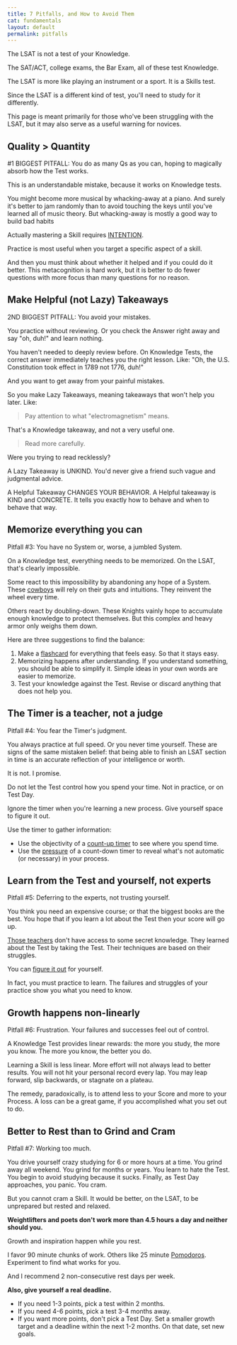 ```yaml
---
title: 7 Pitfalls, and How to Avoid Them
cat: fundamentals
layout: default
permalink: pitfalls
---
```


The LSAT is not a test of your Knowledge.

The SAT/ACT, college exams, the Bar Exam, all of these test Knowledge.

The LSAT is more like playing an instrument or a sport. It is a Skills test.

Since the LSAT is a different kind of test, you'll need to study for it differently.

This page is meant primarily for those who've been struggling with the LSAT, but it may also serve as a useful warning for novices.

## Quality > Quantity

\#1 BIGGEST PITFALL: You do as many Qs as you can, hoping to magically absorb how the Test works.

This is an understandable mistake, because it works on Knowledge tests.

You might become more musical by whacking-away at a piano. And surely it's better to jam randomly than to avoid touching the keys until you've learned all of music theory. But whacking-away is mostly a good way to build bad habits

Actually mastering a Skill requires [INTENTION][1].

Practice is most useful when you target a specific aspect of a skill.

And then you must think about whether it helped and if you could do it better. This metacognition is hard work, but it is better to do fewer questions with more focus than many questions for no reason.

## Make Helpful (not Lazy) Takeaways

2ND BIGGEST PITFALL: You avoid your mistakes.

You practice without reviewing. Or you check the Answer right away and say "oh, duh!" and learn nothing.

You haven't needed to deeply review before. On Knowledge Tests, the correct answer immediately teaches you the right lesson. Like: "Oh, the U.S. Constitution took effect in 1789 not 1776, duh!"

And you want to get away from your painful mistakes.

So you make Lazy Takeaways, meaning takeaways that won't help you later. Like:

> Pay attention to what "electromagnetism" means.

That's a Knowledge takeaway, and not a very useful one.

> Read more carefully.

Were you trying to read recklessly?

A Lazy Takeaway is UNKIND. You'd never give a friend such vague and judgmental advice.

A Helpful Takeaway CHANGES YOUR BEHAVIOR. A Helpful takeaway is KIND and CONCRETE. It tells you exactly how to behave and when to behave that way.

## Memorize everything you can

Pitfall #3: You have no System or, worse, a jumbled System.

On a Knowledge test, everything needs to be memorized. On the LSAT, that's clearly impossible.

Some react to this impossibility by abandoning any hope of a System. These [cowboys][2] will rely on their guts and intuitions. They reinvent the wheel every time.

Others react by doubling-down. These Knights vainly hope to accumulate enough knowledge to protect themselves. But this complex and heavy armor only weighs them down.

Here are three suggestions to find the balance:

1. Make a [flashcard][3] for everything that feels easy. So that it stays easy.
1. Memorizing happens after understanding. If you understand something, you should be able to simplify it. Simple ideas in your own words are easier to memorize.
1. Test your knowledge against the Test. Revise or discard anything that does not help you.

## The Timer is a teacher, not a judge

Pitfall #4: You fear the Timer's judgment.

You always practice at full speed. Or you never time yourself. These are signs of the same mistaken belief: that being able to finish an LSAT section in time is an accurate reflection of your intelligence or worth.

It is not. I promise.

Do not let the Test control how you spend your time. Not in practice, or on Test Day.

Ignore the timer when you're learning a new process. Give yourself space to figure it out.

Use the timer to gather information:

- Use the objectivity of a [count-up timer][4] to see where you spend time.
- Use the [pressure][5] of a count-down timer to reveal what's not automatic (or necessary) in your process.

## Learn from the Test and yourself, not experts

Pitfall #5: Deferring to the experts, not trusting yourself.

You think you need an expensive course; or that the biggest books are the best. You hope that if you learn a lot about the Test then your score will go up.

[Those teachers][6] don't have access to some secret knowledge. They learned about the Test by taking the Test. Their techniques are based on their struggles.

You can [figure it out][7] for yourself.

In fact, you must practice to learn. The failures and struggles of your practice show you what you need to know.

## Growth happens non-linearly

Pitfall #6: Frustration. Your failures and successes feel out of control.

A Knowledge Test provides linear rewards: the more you study, the more you know. The more you know, the better you do.

Learning a Skill is less linear. More effort will not always lead to better results. You will not hit your personal record every lap. You may leap forward, slip backwards, or stagnate on a plateau.

The remedy, paradoxically, is to attend less to your Score and more to your Process. A loss can be a great game, if you accomplished what you set out to do.

## Better to Rest than to Grind and Cram

Pitfall #7: Working too much.

You drive yourself crazy studying for 6 or more hours at a time. You grind away all weekend. You grind for months or years. You learn to hate the Test. You begin to avoid studying because it sucks. Finally, as Test Day approaches, you panic. You cram.

But you cannot cram a Skill. It would be better, on the LSAT, to be unprepared but rested and relaxed.

**Weightlifters and poets don't work more than 4.5 hours a day and neither should you.**

Growth and inspiration happen while you rest.

I favor 90 minute chunks of work. Others like 25 minute [Pomodoros][8]. Experiment to find what works for you.

And I recommend 2 non-consecutive rest days per week.

**Also, give yourself a real deadline.**

- If you need 1-3 points, pick a test within 2 months.
- If you need 4-6 points, pick a test 3-4 months away.
- If you want more points, don't pick a Test Day. Set a smaller growth target and a deadline within the next 1-2 months. On that date, set new goals.

[1]: practice.html#skill-work
[2]: checklists.html
[3]: resources.html#anki
[4]: time.html#splits
[5]: sprint.html
[6]: others.html
[7]: practice.html#puzzle-mode
[8]: https://en.wikipedia.org/wiki/Pomodoro_Technique
